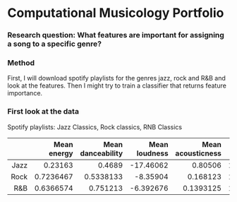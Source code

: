 # Computational Musicology Portfolio

### Research question: What features are important for assigning a song to a specific genre?

### Method
First, I will download spotify playlists for the genres jazz, rock and R&B and look at the features.
Then I might try to train a classifier that returns feature importance.

### First look at the data
Spotify playlists: Jazz Classics, Rock classics, RNB Classics

|          |Mean energy| Mean danceability| Mean loudness|Mean acousticness|Mean tempo|Mean instrumentalness|
|---------:|---------:|---------:|--------:|--------:|--------:|---------:|
|Jazz      | 0.23163|  0.4689| -17.46062| 0.80506| 107.8041| 0.5209499|
|Rock      | 0.7236467| 0.5338133| -8.35904| 0.168123| 121.7946| 0.0488746|
|R&B       | 0.6366574| 0.751213| -6.392676| 0.1393125| 109.8152| 0.0040193|
